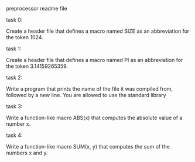 preprocessor readme file

task 0:

Create a header file that defines a macro named SIZE as an abbreviation for the token 1024.

task 1:

Create a header file that defines a macro named PI as an abbreviation for the token 3.14159265359.

task 2:

Write a program that prints the name of the file it was compiled from, followed by a new line.
You are allowed to use the standard library

task 3:

Write a function-like macro ABS(x) that computes the absolute value of a number x.

task 4:

Write a function-like macro SUM(x, y) that computes the sum of the numbers x and y.
